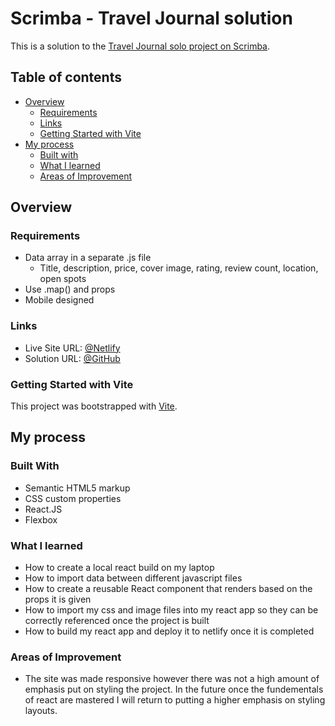# Scrimba - Travel Journal solution

This is a solution to the [Travel Journal solo project on Scrimba](https://scrimba.com/learn/learnreact/). 

## Table of contents

- [Overview](#overview)
  - [Requirements](#requirements)
  - [Links](#links)
  - [Getting Started with Vite](#getting-started-with-vite)
- [My process](#my-process)
  - [Built with](#built-with)
  - [What I learned](#what-i-learned)
  - [Areas of Improvement](#areas-of-improvement)

## Overview

### Requirements

- Data array in a separate .js file
  - Title, description, price, cover image, rating, review count, location, open spots
- Use .map() and props
- Mobile designed

### Links

- Live Site URL: [@Netlify](https://react-travel-journal-naeem.netlify.app/)
- Solution URL: [@GitHub](https://github.com/naeemmerali/React-Projects/tree/main/Travel-Journal)

### Getting Started with Vite

This project was bootstrapped with [Vite](https://vitejs.dev/guide/#scaffolding-your-first-vite-project).

## My process

### Built With

- Semantic HTML5 markup
- CSS custom properties
- React.JS
- Flexbox

### What I learned

- How to create a local react build on my laptop
- How to import data between different javascript files
- How to create a reusable React component that renders based on the props it is given
- How to import my css and image files into my react app so they can be correctly referenced once the project is built
- How to build my react app and deploy it to netlify once it is completed



### Areas of Improvement
- The site was made responsive however there was not a high amount of emphasis put on styling the project. In the future once the fundementals of react are mastered I will return to putting a higher emphasis on styling layouts.
